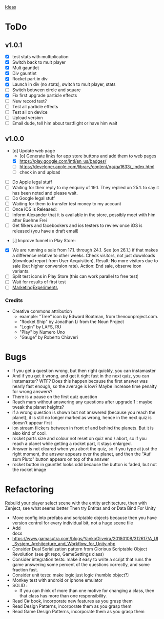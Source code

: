 [Ideas](Ideas)

# ToDo 
## v1.0.1
* [X] test stats with multiplication
* [X] Switch back to mult player
* [X] Mult gauntlet
* [X] Div gauntlet
* [X] Rocket part in div
* [X] Launch in div (no stats), switch to mult player, stats
* [ ] Switch between circle and square
* [X] Fix first upgrade particle effects
* [ ] New record text?
* [ ] Test all particle effects
* [ ] Test all on device
* [ ] Upload version
* [ ] Email dude, tell him about testflight or have him wait
## v1.0.0 
* [o] Update web page
    * [o] Generate links for app store buttons and add them to web pages
	* [X] https://play.google.com/intl/en_us/badges/
	* [ ] https://developer.apple.com/library/content/qa/qa1633/_index.html 
    * [ ] check in and upload
* [ ] Do Apple legal stuff
 * [ ] Waiting for their reply to my enquiry of 19.1. They replied on 25.1. to say it has been noted and please wait.
* [ ] Do Google legal stuff
 * [ ] Waiting for them to transfer test money to my account
* [ ] Once iOS is Released:
 * [ ] Inform Alexander that it is available in the store, possibly meet with him after Buehne Frei
 * [ ] Get filkers and facebookers and ios testers to review once iOS is released (you have a draft email)
* [.] Improve funnel in Play Store: 
 * [X] We are running a sale from 17.1. through 24.1. See (on 26.1.) if that makes a difference relative to other weeks. Check visitors, not just downloads (download report from User Acquisition). Result: No more visitors due to sale (but higher conversion rate). Action: End sale, observe icon variants.
 * [ ] Split test icons in Play Store (this can work parallel to free test)
  * [ ] Wait for results of first test
 * [ ] [MarketingExperiments](MarketingExperiments)
### Credits

* Creative commons attribution 
	* example: "Tree” icon by Edward Boatman, from thenounproject.com.
	* "Rocket Ship" by Jonathan Li from the Noun Project
	* "Login" by LAFS, RU
	* "Play" by Numero Uno
	* "Gauge" by Roberto Chiaveri

# Bugs
* If you get a question wrong, but then right quickly, you can instamaster
 * And if you get it wrong, and get it right fast in the next quiz, you can instamaster? WTF? Does this happen because the first answer was nearly fast enough, so the average is low? Maybe increase time penalty for wrong answers? 
* There is a pause on the first quiz question
* Reach mars without answering any questions after upgrade 1 : maybe tweak the planet heights?
* if a wrong question is shown but not answered (because you reach the planet), it is still no longer marked as wrong, hence in the next quiz is doesn't appear first
* ion stream flickers between in front of and behind the planets. But it is also kind of cool.
* rocket parts size and colour not reset on quiz end / abort, so if you reach a planet while getting a rocket part, it stays enlarged.
* Answer is not cleared when you abort the quiz, so if you type at just the right moment, the answer appears over the planet, and then the "Auf zum Pluto" button appears on top of the answer
* rocket button in gauntlet looks odd because the button is faded, but not the rocket image
# Refactoring
Rebuild your player select scene with the entity architecture, then with Zenject, see what seems better
 Then try Entitas and or Data Bind For Unity
* Move config into prefabs and scriptable objects because then you have version control for every individual bit, not a huge scene file
* Add <summary> docs
* https://www.gamasutra.com/blogs/YankoOliveira/20180108/312617/A_UI_System_Architecture_and_Workflow_for_Unity.php
* Consider Dual Serialization pattern from Glorious Scriptable Object Revolution (see git repo, GameSettings class)
* Consider integration tests: make it easy to write a script that runs the game answering some percent of the questions correctly, and some fraction fast.
* Consider unit tests: make logic just logic (humble object?)
* Monkey test with android or iphone emulator
* SOLID :
    * If you can think of more than one motive for changing a class, then that class has more than one responsibility.
* Read C# book, incorporate new features as you grasp them
* Read Design Patterns, incorporate them as you grasp them
* Read Game Design Patterns, incorporate them as you grasp them

